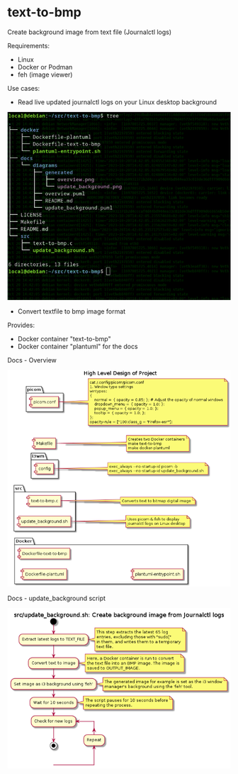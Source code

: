 # text-to-bmp
Create background image from text file (Journalctl logs)

Requirements:
- Linux
- Docker or Podman
- feh (image viewer)

Use cases:
- Read live updated journalctl logs on your Linux desktop background

![example](./docs/examples/Linux-i3wm-example.png)

- Convert textfile to bmp image format

Provides:
- Docker container "text-to-bmp"
- Docker container "plantuml" for the docs

Docs - Overview

![overview](./docs/diagrams/generated/overview.png)

Docs - update_background script

![overview](./docs/diagrams/generated/update_background.png)
